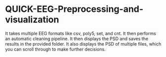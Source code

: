 # QUICK-EEG-Preprocessing-and-visualization
It takes multiple EEG formats like csv, poly5, set, and cnt. It then performs an automatic cleaning pipeline. It then displays the PSD and saves the results in the provided folder. It also displays the PSD of multiple files, which you can scroll through to make further decisions.
